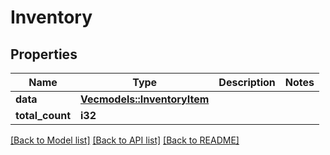 # Inventory

## Properties

Name | Type | Description | Notes
------------ | ------------- | ------------- | -------------
**data** | [**Vec<models::InventoryItem>**](InventoryItem.md) |  | 
**total_count** | **i32** |  | 

[[Back to Model list]](../README.md#documentation-for-models) [[Back to API list]](../README.md#documentation-for-api-endpoints) [[Back to README]](../README.md)


